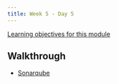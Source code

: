 ```yaml
---
title: Week 5 - Day 5
---
```


[Learning objectives for this module](../../objectives/#day-5-5)

## Walkthrough

- [Sonarqube](../../walkthroughs/sonarqube/)
